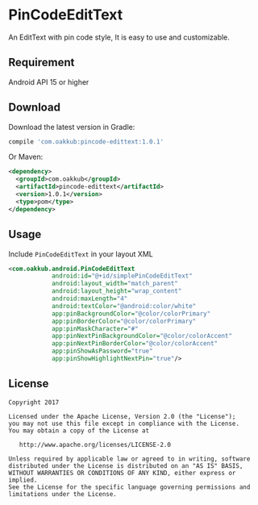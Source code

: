 # PinCodeEditText
An EditText with pin code style, It is easy to use and customizable.

Requirement
--------
Android API 15 or higher

Download
--------
Download the latest version in Gradle:
```groovy
compile 'com.oakkub:pincode-edittext:1.0.1'
```
Or Maven:
```xml
<dependency>
  <groupId>com.oakkub</groupId>
  <artifactId>pincode-edittext</artifactId>
  <version>1.0.1</version>
  <type>pom</type>
</dependency>
```

Usage
--------
Include `PinCodeEditText` in your layout XML
```xml
<com.oakkub.android.PinCodeEditText
			android:id="@+id/simplePinCodeEditText"
			android:layout_width="match_parent"
			android:layout_height="wrap_content"
			android:maxLength="4"
			android:textColor="@android:color/white"
			app:pinBackgroundColor="@color/colorPrimary"
			app:pinBorderColor="@color/colorPrimary"
			app:pinMaskCharacter="#"
			app:pinNextPinBackgroundColor="@color/colorAccent"
			app:pinNextPinBorderColor="@color/colorAccent"
			app:pinShowAsPassword="true"
			app:pinShowHighlightNextPin="true"/>
```


License
--------

    Copyright 2017

    Licensed under the Apache License, Version 2.0 (the "License");
    you may not use this file except in compliance with the License.
    You may obtain a copy of the License at

       http://www.apache.org/licenses/LICENSE-2.0

    Unless required by applicable law or agreed to in writing, software
    distributed under the License is distributed on an "AS IS" BASIS,
    WITHOUT WARRANTIES OR CONDITIONS OF ANY KIND, either express or implied.
    See the License for the specific language governing permissions and
    limitations under the License.


